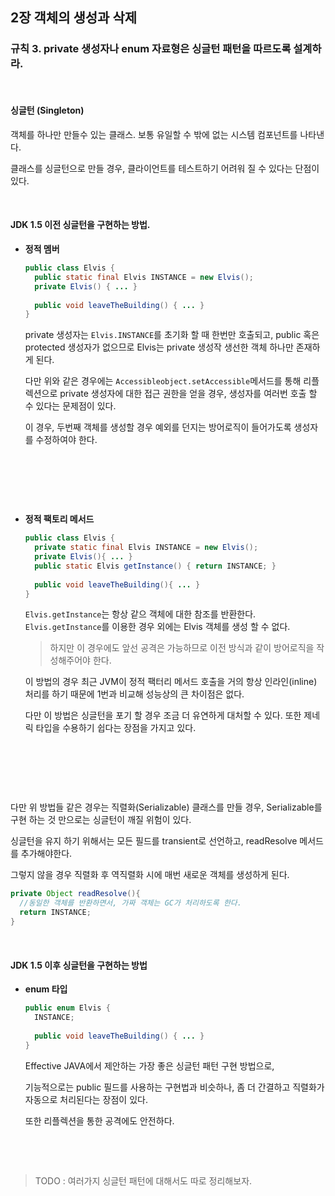## 2장 객체의 생성과 삭제

### 규칙 3. private 생성자나 enum 자료형은 싱글턴 패턴을 따르도록 설계하라.



<br>



#### 싱글턴 (Singleton)

객체를 하나만 만들수 있는 클래스. 보통 유일할 수 밖에 없는 시스템 컴포넌트를 나타낸다.

클래스를 싱글턴으로 만들 경우, 클라이언트를 테스트하기 어려워 질 수 있다는 단점이 있다.



<br>



#### JDK 1.5 이전 싱글턴을 구현하는 방법.

- **정적 멤버**

   ```java
   public class Elvis {
     public static final Elvis INSTANCE = new Elvis();
     private Elvis() { ... }
     
     public void leaveTheBuilding() { ... }
   }
   ```

   private 생성자는 `Elvis.INSTANCE`를 초기화 할 때 한번만 호출되고, public 혹은 protected 생성자가 없으므로 Elvis는 private 생성작 생선한 객체 하나만 존재하게 된다.

   다만 위와 같은 경우에는 `Accessibleobject.setAccessible`메서드를 통해 리플렉션으로 private 생성자에 대한 접근 권한을 얻을 경우, 생성자를 여러번 호출 할 수 있다는 문제점이 있다. 

   이 경우, 두번째 객체를 생성할 경우 예외를 던지는 방어로직이 들어가도록 생성자를 수정하여야 한다.

   ​

   <br>

   ​

- **정적 팩토리 메서드**

   ```java
   public class Elvis {
     private static final Elvis INSTANCE = new Elvis();
     private Elvis(){ ... }
     public static Elvis getInstance() { return INSTANCE; }
     
     public void leaveTheBuilding(){ ... }
   }
   ```

   `Elvis.getInstance`는 항상 같으 객체에 대한 참조를 반환한다. `Elvis.getInstance`를 이용한 경우 외에는 Elvis 객체를 생성 할 수 없다.

   > 하지만 이 경우에도 앞선 공격은 가능하므로 이전 방식과 같이 방어로직을 작성해주어야 한다.

   이 방법의 경우 최근 JVM이 정적 팩터리 메서드 호출을 거의 항상 인라인(inline) 처리를 하기 때문에 1번과 비교해 성능상의 큰 차이점은 없다.

   다만 이 방법은 싱글턴을 포기 할 경우 조금 더 유연하게 대처할 수 있다. 또한 제네릭 타입을 수용하기 쉽다는 장점을 가지고 있다.

   ​

   <br>

   ​

다만 위 방법들 같은 경우는 직렬화(Serializable) 클래스를 만들 경우, Serializable를 구현 하는 것 만으로는 싱글턴이 깨질 위험이 있다.

싱글턴을 유지 하기 위해서는 모든 필드를 transient로 선언하고, readResolve 메서드를 추가해야한다. 

그렇지 않을 경우 직렬화 후 역직렬화 시에 매번 새로운 객체를 생성하게 된다.

```java
private Object readResolve(){
  //동일한 객체를 반환하면서, 가짜 객체는 GC가 처리하도록 한다.
  return INSTANCE;
}
```



<br>



#### JDK 1.5 이후 싱글턴을 구현하는 방법

- **enum 타입**

  ```java
  public enum Elvis {
    INSTANCE;
    
    public void leaveTheBuilding() { ... }
  }
  ```

  Effective JAVA에서 제안하는 가장 좋은 싱글턴 패턴 구현 방법으로, 

  기능적으로는 public 필드를 사용하는 구현법과 비슷하나, 좀 더 간결하고 직렬화가 자동으로 처리된다는 장점이 있다.

  또한 리플렉션을 통한 공격에도 안전하다.

  ​

<br>



>  TODO : 여러가지 싱글턴 패턴에 대해서도 따로 정리해보자.